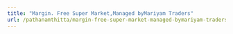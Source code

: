 ```yaml
---
title: "Margin. Free Super Market,Managed byMariyam Traders"
url: /pathanamthitta/margin-free-super-market-managed-bymariyam-traders/
---
```

